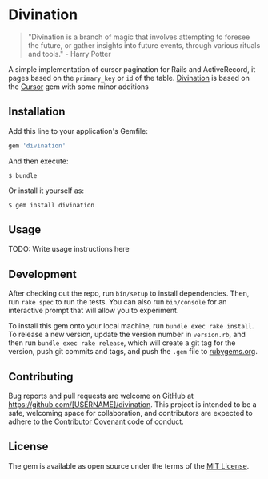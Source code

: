 # Divination
> "Divination is a branch of magic that involves attempting to foresee the future, 
> or gather insights into future events, through various rituals and tools." - Harry Potter

A simple implementation of cursor pagination for Rails and ActiveRecord, it pages based on the `primary_key` or `id` of the table. 
[Divination](https://github.com/paddingtonsbear/divination) is based on the [Cursor](https://github.com/barkbox/cursor) gem with some minor additions

## Installation

Add this line to your application's Gemfile:

```ruby
gem 'divination'
```

And then execute:

    $ bundle

Or install it yourself as:

    $ gem install divination

## Usage

TODO: Write usage instructions here

## Development

After checking out the repo, run `bin/setup` to install dependencies. Then, run `rake spec` to run the tests. You can also run `bin/console` for an interactive prompt that will allow you to experiment.

To install this gem onto your local machine, run `bundle exec rake install`. To release a new version, update the version number in `version.rb`, and then run `bundle exec rake release`, which will create a git tag for the version, push git commits and tags, and push the `.gem` file to [rubygems.org](https://rubygems.org).

## Contributing

Bug reports and pull requests are welcome on GitHub at https://github.com/[USERNAME]/divination. This project is intended to be a safe, welcoming space for collaboration, and contributors are expected to adhere to the [Contributor Covenant](contributor-covenant.org) code of conduct.


## License

The gem is available as open source under the terms of the [MIT License](http://opensource.org/licenses/MIT).

